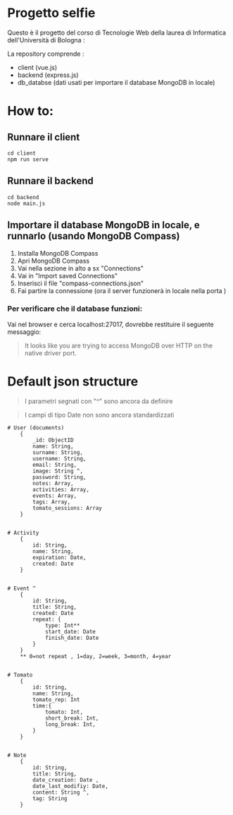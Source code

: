 # Progetto selfie 

Questo è il progetto del corso di Tecnologie Web della laurea di Informatica dell'Università di Bologna :

La repository comprende :
- client  (vue.js)
- backend  (express.js)
- db_databse (dati usati per importare il database MongoDB in locale)

# How to:

## Runnare il client

    cd client
    npm run serve
    

## Runnare il backend

    cd backend 
    node main.js

## Importare il database MongoDB in locale, e runnarlo (usando MongoDB Compass)

1. Installa MongoDB Compass
2. Apri MongoDB Compass
3. Vai nella sezione in alto a sx "Connections"
4. Vai in "Import saved Connections"
5. Inserisci il file "compass-connections.json"
6. Fai partire la connessione (ora il server funzionerà in locale nella porta )

### Per verificare che il database funzioni:
Vai nel browser e cerca localhost:27017, dovrebbe restituire il seguente messaggio:
    
>It looks like you are trying to access MongoDB over HTTP on the native driver port.

# Default json structure

> I parametri segnati con "^" sono ancora da definire 

> I campi di tipo Date non sono ancora standardizzati

    # User (documents) 
        {
            _id: ObjectID
            name: String,
            surname: String,
            username: String,
            email: String,
            image: String ^,
            password: String,
            notes: Array,
            activities: Array,
            events: Array,
            tags: Array,
            tomato_sessions: Array
        }


    # Activity
        {
            id: String,
            name: String,
            expiration: Date,
            created: Date
        }


    # Event ^
        {
            id: String,
            title: String,
            created: Date
            repeat: {
                type: Int**
                start_date: Date
                finish_date: Date
            }  
        }
        ** 0=not repeat , 1=day, 2=week, 3=month, 4=year


    # Tomato
        { 
            id: String,
            name: String,
            tomato_rep: Int
            time:{
                tomato: Int,
                short_break: Int,
                long_break: Int,
            }
        }


    # Note 
        {
            id: String,
            title: String,
            date_creation: Date ,
            date_last_modifiy: Date,
            content: String ^,
            tag: String
        }